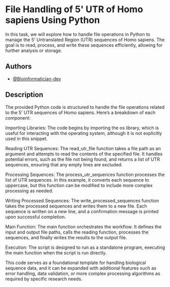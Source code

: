 # File Handling of 5' UTR of Homo sapiens Using Python

In this task, we will explore how to handle file operations in Python to manage the 5' Untranslated Region (UTR) sequences of Homo sapiens. The goal is to read, process, and write these sequences efficiently, allowing for further analysis or storage.


## Authors

- [@Bioinformatician-dev](https://www.github.com/Bioinformatician-dev)


## Description
The provided Python code is structured to handle the file operations related to the 5' UTR sequences of Homo sapiens. Here’s a breakdown of each component:

Importing Libraries: The code begins by importing the os library, which is useful for interacting with the operating system, although it is not explicitly used in this snippet.

Reading UTR Sequences: The read_utr_file function takes a file path as an argument and attempts to read the contents of the specified file. It handles potential errors, such as the file not being found, and returns a list of UTR sequences, ensuring that any empty lines are excluded.

Processing Sequences: The process_utr_sequences function processes the list of UTR sequences. In this example, it converts each sequence to uppercase, but this function can be modified to include more complex processing as needed.

Writing Processed Sequences: The write_processed_sequences function takes the processed sequences and writes them to a new file. Each sequence is written on a new line, and a confirmation message is printed upon successful completion.

Main Function: The main function orchestrates the workflow. It defines the input and output file paths, calls the reading function, processes the sequences, and finally writes the results to the output file.

Execution: The script is designed to run as a standalone program, executing the main function when the script is run directly.

This code serves as a foundational template for handling biological sequence data, and it can be expanded with additional features such as error handling, data validation, or more complex processing algorithms as required by specific research needs.
